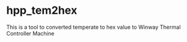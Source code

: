 # hpp_tem2hex
This is a tool to converted temperate to hex value to Winway Thermal Controller Machine
